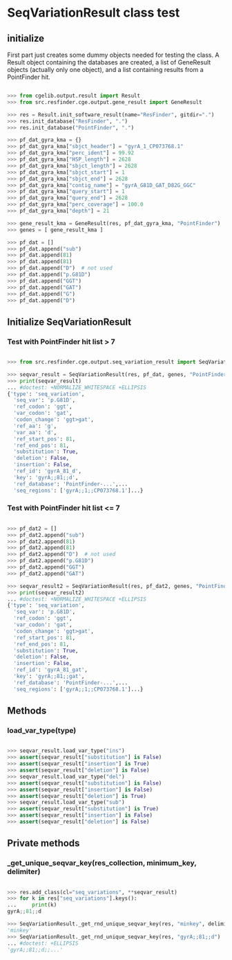 # SeqVariationResult class test

## initialize

First part just creates some dummy objects needed for testing the class. A
Result object containing the databases are created, a list of GeneResult objects
(actually only one object), and a list containing results from a PointFinder
hit.

```python

>>> from cgelib.output.result import Result
>>> from src.resfinder.cge.output.gene_result import GeneResult

>>> res = Result.init_software_result(name="ResFinder", gitdir=".")
>>> res.init_database("ResFinder", ".")
>>> res.init_database("PointFinder", ".")

>>> pf_dat_gyra_kma = {}
>>> pf_dat_gyra_kma["sbjct_header"] = "gyrA_1_CP073768.1"
>>> pf_dat_gyra_kma["perc_ident"] = 99.92
>>> pf_dat_gyra_kma["HSP_length"] = 2628
>>> pf_dat_gyra_kma["sbjct_length"] = 2628
>>> pf_dat_gyra_kma["sbjct_start"] = 1
>>> pf_dat_gyra_kma["sbjct_end"] = 2628
>>> pf_dat_gyra_kma["contig_name"] = "gyrA_G81D_GAT_D82G_GGC"
>>> pf_dat_gyra_kma["query_start"] = 1
>>> pf_dat_gyra_kma["query_end"] = 2628
>>> pf_dat_gyra_kma["perc_coverage"] = 100.0
>>> pf_dat_gyra_kma["depth"] = 21

>>> gene_result_kma = GeneResult(res, pf_dat_gyra_kma, "PointFinder")
>>> genes = [ gene_result_kma ]

>>> pf_dat = []
>>> pf_dat.append("sub")
>>> pf_dat.append(81)
>>> pf_dat.append(81)
>>> pf_dat.append("D")  # not used
>>> pf_dat.append("p.G81D")
>>> pf_dat.append("GGT")
>>> pf_dat.append("GAT")
>>> pf_dat.append("G")
>>> pf_dat.append("D")

```


## Initialize SeqVariationResult

### Test with PointFinder hit list > 7

```python

>>> from src.resfinder.cge.output.seq_variation_result import SeqVariationResult

>>> seqvar_result = SeqVariationResult(res, pf_dat, genes, "PointFinder")
>>> print(seqvar_result)
... #doctest: +NORMALIZE_WHITESPACE +ELLIPSIS
{'type': 'seq_variation',
  'seq_var': 'p.G81D',
  'ref_codon': 'ggt',
  'var_codon': 'gat',
  'codon_change': 'ggt>gat',
  'ref_aa': 'g',
  'var_aa': 'd',
  'ref_start_pos': 81,
  'ref_end_pos': 81,
  'substitution': True,
  'deletion': False,
  'insertion': False,
  'ref_id': 'gyrA_81_d',
  'key': 'gyrA;;81;;d',
  'ref_database': 'PointFinder-...',...
  'seq_regions': ['gyrA;;1;;CP073768.1']...}

```

### Test with PointFinder hit list <= 7

```python

>>> pf_dat2 = []
>>> pf_dat2.append("sub")
>>> pf_dat2.append(81)
>>> pf_dat2.append(81)
>>> pf_dat2.append("D")  # not used
>>> pf_dat2.append("p.G81D")
>>> pf_dat2.append("GGT")
>>> pf_dat2.append("GAT")

>>> seqvar_result2 = SeqVariationResult(res, pf_dat2, genes, "PointFinder")
>>> print(seqvar_result2)
... #doctest: +NORMALIZE_WHITESPACE +ELLIPSIS
{'type': 'seq_variation',
  'seq_var': 'p.G81D',
  'ref_codon': 'ggt',
  'var_codon': 'gat',
  'codon_change': 'ggt>gat',
  'ref_start_pos': 81,
  'ref_end_pos': 81,
  'substitution': True,
  'deletion': False,
  'insertion': False,
  'ref_id': 'gyrA_81_gat',
  'key': 'gyrA;;81;;gat',
  'ref_database': 'PointFinder-...',...
  'seq_regions': ['gyrA;;1;;CP073768.1']...}

```

## Methods

### load_var_type(type)

```python

>>> seqvar_result.load_var_type("ins")
>>> assert(seqvar_result["substitution"] is False)
>>> assert(seqvar_result["insertion"] is True)
>>> assert(seqvar_result["deletion"] is False)
>>> seqvar_result.load_var_type("del")
>>> assert(seqvar_result["substitution"] is False)
>>> assert(seqvar_result["insertion"] is False)
>>> assert(seqvar_result["deletion"] is True)
>>> seqvar_result.load_var_type("sub")
>>> assert(seqvar_result["substitution"] is True)
>>> assert(seqvar_result["insertion"] is False)
>>> assert(seqvar_result["deletion"] is False)

```

## Private methods

### _get_unique_seqvar_key(res_collection, minimum_key, delimiter)

```python

>>> res.add_class(cl="seq_variations", **seqvar_result)
>>> for k in res["seq_variations"].keys():
...     print(k)
gyrA;;81;;d

>>> SeqVariationResult._get_rnd_unique_seqvar_key(res, "minkey", delimiter="||")
'minkey'
>>> SeqVariationResult._get_rnd_unique_seqvar_key(res, "gyrA;;81;;d")
... #doctest: +ELLIPSIS
'gyrA;;81;;d;;...'

```
